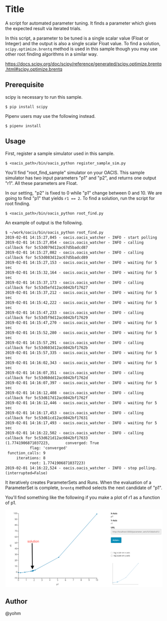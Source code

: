 # Title

A script for automated parameter tuning. It finds a parameter which gives the expected result via iterated trials.

In this script, a parameter to be tuned is a single scalar value (Float or Integer) and the output is also a single scalar Float value.
To find a solution, `scipy.optimize.brentq` method is used in this sample though you may use other root finding algorithms in a similar way.

https://docs.scipy.org/doc/scipy/reference/generated/scipy.optimize.brentq.html#scipy.optimize.brentq

## Prerequisite

scipy is necessary to run this sample.

```
$ pip install scipy
```

Pipenv users may use the following instead.

```
$ pipenv install
```

## Usage

First, register a sample simulator used in this sample.

```
$ <oacis_path>/bin/oacis_python register_sample_sim.py
```

You'll find "root_find_sample" simulator on your OACIS.
This sample simulator has two input parameters "p1" and "p2", and returns one output "r1".
All these parameters are Float.

In our setting, "p2" is fixed to 0 while "p1" change between 0 and 10. We are going to find "p1" that yields `r1 == 2`.
To find a solution, run the script for root finding.

```
$ <oacis_path>/bin/oacis_python root_find.py
```

An example of output is the following.

```
$ ~/work/oacis/bin/oacis_python root_find.py
2019-02-01 14:15:27,045 - oacis.oacis_watcher - INFO - start polling
2019-02-01 14:15:27,054 - oacis.oacis_watcher - INFO - calling callback for 5c53d079d12ac67d5badcd87
2019-02-01 14:15:27,082 - oacis.oacis_watcher - INFO - calling callback for 5c53d083d12ac67d5badcd89
2019-02-01 14:15:27,153 - oacis.oacis_watcher - INFO - waiting for 5 sec
2019-02-01 14:15:32,164 - oacis.oacis_watcher - INFO - waiting for 5 sec
2019-02-01 14:15:37,173 - oacis.oacis_watcher - INFO - calling callback for 5c53d5efd12ac6042bf17627
2019-02-01 14:15:37,212 - oacis.oacis_watcher - INFO - waiting for 5 sec
2019-02-01 14:15:42,222 - oacis.oacis_watcher - INFO - waiting for 5 sec
2019-02-01 14:15:47,233 - oacis.oacis_watcher - INFO - calling callback for 5c53d5f9d12ac6042bf17629
2019-02-01 14:15:47,270 - oacis.oacis_watcher - INFO - waiting for 5 sec
2019-02-01 14:15:52,280 - oacis.oacis_watcher - INFO - waiting for 5 sec
2019-02-01 14:15:57,291 - oacis.oacis_watcher - INFO - calling callback for 5c53d603d12ac6042bf1762b
2019-02-01 14:15:57,335 - oacis.oacis_watcher - INFO - waiting for 5 sec
2019-02-01 14:16:02,343 - oacis.oacis_watcher - INFO - waiting for 5 sec
2019-02-01 14:16:07,351 - oacis.oacis_watcher - INFO - calling callback for 5c53d60dd12ac6042bf1762d
2019-02-01 14:16:07,397 - oacis.oacis_watcher - INFO - waiting for 5 sec
2019-02-01 14:16:12,408 - oacis.oacis_watcher - INFO - calling callback for 5c53d617d12ac6042bf1762f
2019-02-01 14:16:12,446 - oacis.oacis_watcher - INFO - waiting for 5 sec
2019-02-01 14:16:17,453 - oacis.oacis_watcher - INFO - calling callback for 5c53d61cd12ac6042bf17631
2019-02-01 14:16:17,493 - oacis.oacis_watcher - INFO - waiting for 5 sec
2019-02-01 14:16:22,502 - oacis.oacis_watcher - INFO - calling callback for 5c53d621d12ac6042bf17633
(1.7741906871037223,       converged: True
           flag: 'converged'
 function_calls: 9
     iterations: 8
           root: 1.7741906871037223)
2019-02-01 14:16:22,524 - oacis.oacis_watcher - INFO - stop polling. (interrupted=False)
```

It iteratively creates ParameterSets and Runs. When the evaluation of a ParameterSet is complete, `brentq` method selects the next candidate of "p1".

You'll find something like the following if you make a plot of r1 as a function of p1.

![plot](plot.png "r1 as a function of p1")

## Author

@yohm

